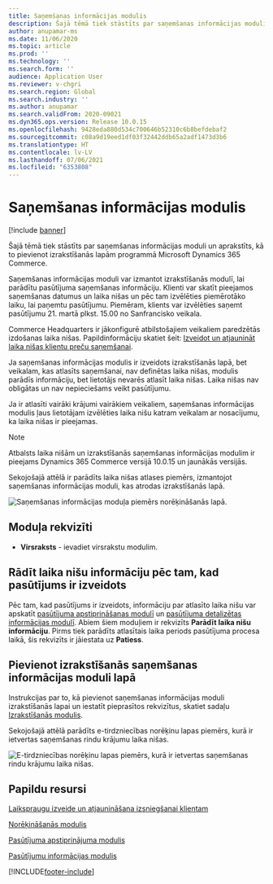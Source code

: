 ```yaml
---
title: Saņemšanas informācijas modulis
description: Šajā tēmā tiek stāstīts par saņemšanas informācijas moduli un aprakstīts, kā to pievienot izrakstīšanās lapām programmā Microsoft Dynamics 365 Commerce.
author: anupamar-ms
ms.date: 11/06/2020
ms.topic: article
ms.prod: ''
ms.technology: ''
ms.search.form: ''
audience: Application User
ms.reviewer: v-chgri
ms.search.region: Global
ms.search.industry: ''
ms.author: anupamar
ms.search.validFrom: 2020-09021
ms.dyn365.ops.version: Release 10.0.15
ms.openlocfilehash: 9428eda880d534c700646b52310c6b8befdebaf2
ms.sourcegitcommit: c08a9d19eed1df03f32442ddb65a2adf1473d3b6
ms.translationtype: HT
ms.contentlocale: lv-LV
ms.lasthandoff: 07/06/2021
ms.locfileid: "6353808"
---
```

# <a name="pickup-information-module"></a>Saņemšanas informācijas modulis

[!include [banner](includes/banner.md)]

Šajā tēmā tiek stāstīts par saņemšanas informācijas moduli un aprakstīts, kā to pievienot izrakstīšanās lapām programmā Microsoft Dynamics 365 Commerce.

Saņemšanas informācijas moduli var izmantot izrakstīšanās modulī, lai parādītu pasūtījuma saņemšanas informāciju. Klienti var skatīt pieejamos saņemšanas datumus un laika nišas un pēc tam izvēlēties piemērotāko laiku, lai paņemtu pasūtījumu. Piemēram, klients var izvēlēties saņemt pasūtījumu 21. martā plkst. 15.00 no Sanfrancisko veikala.

Commerce Headquarters ir jākonfigurē atbilstošajiem veikaliem paredzētās izdošanas laika nišas. Papildinformāciju skatiet šeit: [Izveidot un atjaunināt laika nišas klientu preču saņemšanai](dev-itpro/pickup-timeslots.md).

Ja saņemšanas informācijas modulis ir izveidots izrakstīšanās lapā, bet veikalam, kas atlasīts saņemšanai, nav definētas laika nišas, modulis parādīs informāciju, bet lietotājs nevarēs atlasīt laika nišas. Laika nišas nav obligātas un nav nepieciešams veikt pasūtījumu.

Ja ir atlasīti vairāki krājumi vairākiem veikaliem, saņemšanas informācijas modulis ļaus lietotājam izvēlēties laika nišu katram veikalam ar nosacījumu, ka laika nišas ir pieejamas.

> [!NOTE]
> Atbalsts laika nišām un izrakstīšanās saņemšanas informācijas modulim ir pieejams Dynamics 365 Commerce versijā 10.0.15 un jaunākās versijās.

Sekojošajā attēlā ir parādīts laika nišas atlases piemērs, izmantojot saņemšanas informācijas moduli, kas atrodas izrakstīšanās lapā.

![Saņemšanas informācijas moduļa piemērs norēķināšanās lapā.](./dev-itpro/media/Curbside_timeslot_eCommerce.PNG)

## <a name="module-properties"></a>Moduļa rekvizīti

- **Virsraksts** - ievadiet virsrakstu modulim.

## <a name="show-time-slot-information-after-an-order-is-placed"></a>Rādīt laika nišu informāciju pēc tam, kad pasūtījums ir izveidots

Pēc tam, kad pasūtījums ir izveidots, informāciju par atlasīto laika nišu var apskatīt [pasūtījuma apstiprināšanas modulī](order-confirmation-module.md) un [pasūtījuma detalizētas informācijas modulī](account-management.md#order-details-page). Abiem šiem moduļiem ir rekvizīts **Parādīt laika nišu informāciju**. Pirms tiek parādīts atlasītais laika periods pasūtījuma procesa laikā, šis rekvizīts ir jāiestata uz **Patiess**.

## <a name="add-a-checkout-pickup-information-module-to-a-page"></a>Pievienot izrakstīšanās saņemšanas informācijas moduli lapā

Instrukcijas par to, kā pievienot saņemšanas informācijas moduli izrakstīšanās lapai un iestatīt pieprasītos rekvizītus, skatiet sadaļu [Izrakstīšanās modulis](add-checkout-module.md).

Sekojošajā attēlā parādīts e-tirdzniecības norēķinu lapas piemērs, kurā ir ietvertas saņemšanas rindu krājumu laika nišas.

![E-tirdzniecības norēķinu lapas piemērs, kurā ir ietvertas saņemšanas rindu krājumu laika nišas.](./dev-itpro/media/Curbside_timeslot_eCommerce_checkoutsummary.PNG)

## <a name="additional-resources"></a>Papildu resursi

[Laikspraugu izveide un atjaunināšana izsniegšanai klientam](dev-itpro/pickup-timeslots.md)

[Norēķināšanās modulis](add-checkout-module.md)

[Pasūtījuma apstiprinājuma modulis](order-confirmation-module.md)

[Pasūtījumu informācijas modulis](account-management.md)


[!INCLUDE[footer-include](../includes/footer-banner.md)]